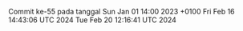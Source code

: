 Commit ke-55 pada tanggal Sun Jan 01 14:00 2023 +0100
Fri Feb 16 14:43:06 UTC 2024
Tue Feb 20 12:16:41 UTC 2024
